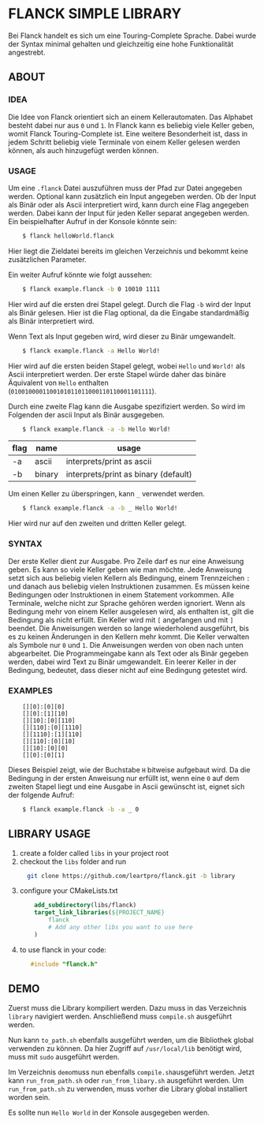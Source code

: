 # FLANCK SIMPLE LIBRARY

Bei Flanck handelt es sich um eine Touring-Complete Sprache.
Dabei wurde der Syntax minimal gehalten und gleichzeitig eine hohe Funktionalität angestrebt.

## ABOUT

### IDEA

Die Idee von Flanck orientiert sich an einem Kellerautomaten.
Das Alphabet besteht dabei nur aus `0` und `1`.
In Flanck kann es beliebig viele Keller geben, womit Flanck Touring-Complete ist.
Eine weitere Besonderheit ist, dass in jedem Schritt beliebig viele Terminale
von einem Keller gelesen werden können, als auch hinzugefügt werden können.

### USAGE

Um eine ``.flanck`` Datei auszuführen muss der Pfad zur Datei angegeben werden.
Optional kann zusätzlich ein Input angegeben werden.
Ob der Input als Binär oder als Ascii interpretiert wird, kann durch eine Flag angegeben werden.
Dabei kann der Input für jeden Keller separat angegeben werden.
Ein beispielhafter Aufruf in der Konsole könnte sein:
```sh
    $ flanck helloWorld.flanck
```
Hier liegt die Zieldatei bereits im gleichen Verzeichnis
und bekommt keine zusätzlichen Parameter.

Ein weiter Aufruf könnte wie folgt aussehen:
```sh
    $ flanck example.flanck -b 0 10010 1111
```
Hier wird auf die ersten drei Stapel gelegt.
Durch die Flag `-b` wird der Input als Binär gelesen.
Hier ist die Flag optional, da die Eingabe standardmäßig als Binär interpretiert wird.

Wenn Text als Input gegeben wird, wird dieser zu Binär umgewandelt.
```sh
    $ flanck example.flanck -a Hello World!
```
Hier wird auf die ersten beiden Stapel gelegt, wobei `Hello` und `World!` als Ascii interpretiert werden.
Der erste Stapel würde daher das binäre Äquivalent von `Hello` enthalten (`0100100001100101011011000110110001101111`).

Durch eine zweite Flag kann die Ausgabe spezifiziert werden.
So wird im Folgenden der ascii Input als Binär ausgegeben.
```sh
    $ flanck example.flanck -a -b Hello World!
```

| flag | name   | usage                                |
|------|--------|--------------------------------------|
| -a   | ascii  | interprets/print as ascii            |
| -b   | binary | interprets/print as binary (default) |

Um einen Keller zu überspringen, kann `_` verwendet werden.
```sh
    $ flanck example.flanck -a -b _ Hello World!
```
Hier wird nur auf den zweiten und dritten Keller gelegt.

### SYNTAX

Der erste Keller dient zur Ausgabe.
Pro Zeile darf es nur eine Anweisung geben.
Es kann so viele Keller geben wie man möchte.
Jede Anweisung setzt sich aus beliebig vielen Kellern als Bedingung, einem Trennzeichen `:` und danach aus beliebig vielen Instruktionen zusammen.
Es müssen keine Bedingungen oder Instruktionen in einem Statement vorkommen.
Alle Terminale, welche nicht zur Sprache gehören werden ignoriert.
Wenn als Bedingung mehr von einem Keller ausgelesen wird, als enthalten ist, gilt die Bedingung als nicht erfüllt.
Ein Keller wird mit `[` angefangen und mit `]` beendet.
Die Anweisungen werden so lange wiederholend ausgeführt, bis es zu keinen Änderungen in den Kellern mehr kommt.
Die Keller verwalten als Symbole nur `0` und `1`.
Die Anweisungen werden von oben nach unten abgearbeitet.
Die Programmeingabe kann als Text oder als Binär gegeben werden, dabei wird Text zu Binär umgewandelt.
Ein leerer Keller in der Bedingung, bedeutet, dass dieser nicht auf eine Bedingung getestet wird.

### EXAMPLES

```shell
    [][0]:[0][0]
    [][0]:[1][10]
    [][10]:[0][110]
    [][110]:[0][1110]
    [][1110]:[1][110]
    [][110]:[0][10]
    [][10]:[0][0]
    [][0]:[0][1]
```

Dieses Beispiel zeigt, wie der Buchstabe `H` bitweise aufgebaut wird.
Da die Bedingung in der ersten Anweisung nur erfüllt ist, wenn eine `0` auf dem zweiten Stapel liegt
und eine Ausgabe in Ascii gewünscht ist, eignet sich der folgende Aufruf:
```sh
    $ flanck example.flanck -b -a _ 0
```

## LIBRARY USAGE

1. create a folder called `libs` in your project root
2. checkout the `libs` folder and run
    ```sh
      git clone https://github.com/leartpro/flanck.git -b library
    ```
3. configure your CMakeLists.txt
    ```cmake
        add_subdirectory(libs/flanck)
        target_link_libraries(${PROJECT_NAME}
            flanck
            # Add any other libs you want to use here
        )
    ```
4. to use flanck in your code:
   ```c++
      #include "flanck.h"
   ```
   
## DEMO

Zuerst muss die Library kompiliert werden.
Dazu muss in das Verzeichnis `library` navigiert werden.
Anschließend muss `compile.sh` ausgeführt werden.

Nun kann `to_path.sh` ebenfalls ausgeführt werden, 
um die Bibliothek global verwenden zu können.
Da hier Zugriff auf `/usr/local/lib` benötigt wird,
muss mit `sudo` ausgeführt werden.

Im Verzeichnis `demo`muss nun ebenfalls `compile.sh`ausgeführt werden.
Jetzt kann `run_from_path.sh` oder `run_from_libary.sh` ausgeführt werden.
Um `run_from_path.sh` zu verwenden, muss vorher die Library global installiert worden sein.

Es sollte nun `Hello World` in der Konsole ausgegeben werden.